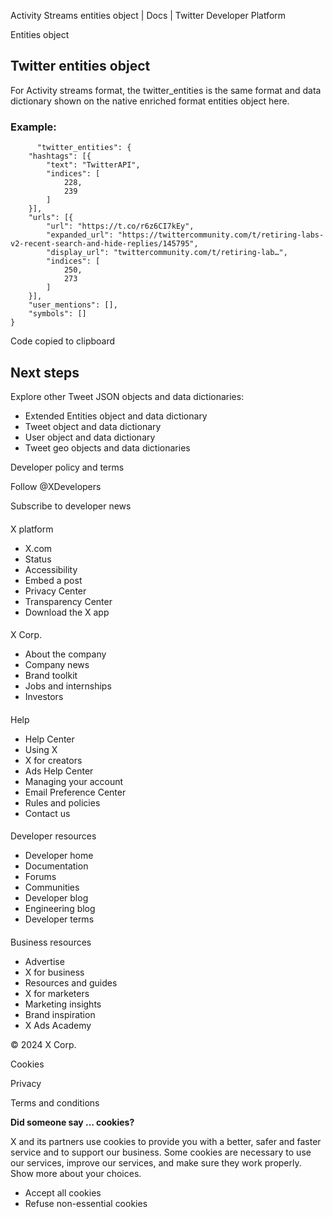 
Activity Streams entities object | Docs | Twitter Developer Platform 

Entities object

Twitter entities object
-----------------------

For Activity streams format, the twitter\_entities is the same format and data dictionary shown on the native enriched format entities object here.

### Example:

```
      "twitter_entities": {
	"hashtags": [{
		"text": "TwitterAPI",
		"indices": [
			228,
			239
		]
	}],
	"urls": [{
		"url": "https://t.co/r6z6CI7kEy",
		"expanded_url": "https://twittercommunity.com/t/retiring-labs-v2-recent-search-and-hide-replies/145795",
		"display_url": "twittercommunity.com/t/retiring-lab…",
		"indices": [
			250,
			273
		]
	}],
	"user_mentions": [],
	"symbols": []
}
```

Code copied to clipboard

Next steps
----------

Explore other Tweet JSON objects and data dictionaries:

* Extended Entities object and data dictionary
* Tweet object and data dictionary
* User object and data dictionary
* Tweet geo objects and data dictionaries

Developer policy and terms

Follow @XDevelopers

Subscribe to developer news

#### 
 X platform

* X.com
* Status
* Accessibility
* Embed a post
* Privacy Center
* Transparency Center
* Download the X app

#### 
 X Corp.

* About the company
* Company news
* Brand toolkit
* Jobs and internships
* Investors

#### 
 Help

* Help Center
* Using X
* X for creators
* Ads Help Center
* Managing your account
* Email Preference Center
* Rules and policies
* Contact us

#### 
 Developer resources

* Developer home
* Documentation
* Forums
* Communities
* Developer blog
* Engineering blog
* Developer terms

#### 
 Business resources

* Advertise
* X for business
* Resources and guides
* X for marketers
* Marketing insights
* Brand inspiration
* X Ads Academy

 © 2024 X Corp.

Cookies

Privacy

Terms and conditions

**Did someone say … cookies?**  

 X and its partners use cookies to provide you with a better, safer and
 faster service and to support our business. Some cookies are necessary to use
 our services, improve our services, and make sure they work properly.
 Show more about your choices.

* Accept all cookies
* Refuse non-essential cookies
